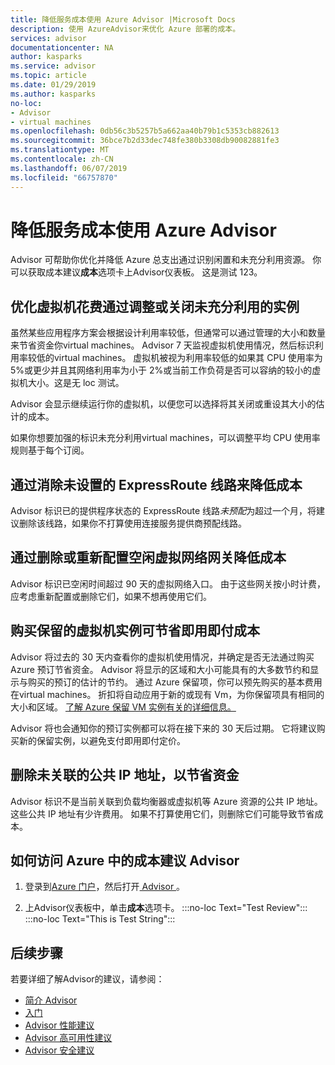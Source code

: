 ```yaml
---
title: 降低服务成本使用 Azure Advisor |Microsoft Docs
description: 使用 AzureAdvisor来优化 Azure 部署的成本。
services: advisor
documentationcenter: NA
author: kasparks
ms.service: advisor
ms.topic: article
ms.date: 01/29/2019
ms.author: kasparks
no-loc:
- Advisor
- virtual machines
ms.openlocfilehash: 0db56c3b5257b5a662aa40b79b1c5353cb882613
ms.sourcegitcommit: 36bce7b2d33dec748fe380b3308db90082881fe3
ms.translationtype: MT
ms.contentlocale: zh-CN
ms.lasthandoff: 06/07/2019
ms.locfileid: "66757870"
---
```

# <a name="reduce-service-costs-using-azure-opno-locadvisor"></a>降低服务成本使用 Azure Advisor

Advisor 可帮助你优化并降低 Azure 总支出通过识别闲置和未充分利用资源。 你可以获取成本建议**成本**选项卡上Advisor仪表板。 这是测试 123。

## <a name="optimize-virtual-machine-spend-by-resizing-or-shutting-down-underutilized-instances"></a>优化虚拟机花费通过调整或关闭未充分利用的实例 

虽然某些应用程序方案会根据设计利用率较低，但通常可以通过管理的大小和数量来节省资金你virtual machines。 Advisor 7 天监视虚拟机使用情况，然后标识利用率较低的virtual machines。 虚拟机被视为利用率较低的如果其 CPU 使用率为 5%或更少并且其网络利用率为小于 2%或当前工作负荷是否可以容纳的较小的虚拟机大小。这是无 loc 测试。

Advisor 会显示继续运行你的虚拟机，以便您可以选择将其关闭或重设其大小的估计的成本。

如果你想要加强的标识未充分利用virtual machines，可以调整平均 CPU 使用率规则基于每个订阅。

## <a name="reduce-costs-by-eliminating-unprovisioned-expressroute-circuits"></a>通过消除未设置的 ExpressRoute 线路来降低成本

Advisor 标识已的提供程序状态的 ExpressRoute 线路*未预配*为超过一个月，将建议删除该线路，如果你不打算使用连接服务提供商预配线路。

## <a name="reduce-costs-by-deleting-or-reconfiguring-idle-virtual-network-gateways"></a>通过删除或重新配置空闲虚拟网络网关降低成本

Advisor 标识已空闲时间超过 90 天的虚拟网络入口。 由于这些网关按小时计费，应考虑重新配置或删除它们，如果不想再使用它们。 

## <a name="buy-reserved-virtual-machine-instances-to-save-money-over-pay-as-you-go-costs"></a>购买保留的虚拟机实例可节省即用即付成本

Advisor 将过去的 30 天内查看你的虚拟机使用情况，并确定是否无法通过购买 Azure 预订节省资金。 Advisor 将显示的区域和大小可能具有的大多数节约和显示与购买的预订的估计的节约。 通过 Azure 保留项，你可以预先购买的基本费用在virtual machines。 折扣将自动应用于新的或现有 Vm，为你保留项具有相同的大小和区域。 [了解 Azure 保留 VM 实例有关的详细信息。](https://azure.microsoft.com/pricing/reserved-vm-instances/)

Advisor 将也会通知你的预订实例都可以将在接下来的 30 天后过期。 它将建议购买新的保留实例，以避免支付即用即付定价。

## <a name="delete-unassociated-public-ip-addresses-to-save-money"></a>删除未关联的公共 IP 地址，以节省资金

Advisor 标识不是当前关联到负载均衡器或虚拟机等 Azure 资源的公共 IP 地址。 这些公共 IP 地址有少许费用。 如果不打算使用它们，则删除它们可能导致节省成本。

## <a name="how-to-access-cost-recommendations-in-azure-opno-locadvisor"></a>如何访问 Azure 中的成本建议 Advisor

1. 登录到[Azure 门户](https://portal.azure.com)，然后打开[ Advisor ](https://aka.ms/azureadvisordashboard)。

2.  上Advisor仪表板中，单击**成本**选项卡。
:::no-loc Text="Test Review":::
:::no-loc Text="This is Test String"::: 
## <a name="next-steps"></a>后续步骤

若要详细了解Advisor的建议，请参阅：
* [简介 Advisor](advisor-overview.md)
* [入门](advisor-get-started.md)
* [Advisor 性能建议](advisor-cost-recommendations.md)
* [Advisor 高可用性建议](advisor-cost-recommendations.md)
* [Advisor 安全建议](advisor-cost-recommendations.md)
